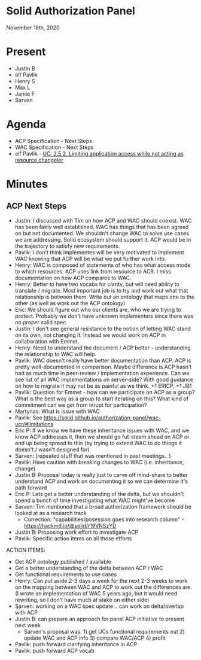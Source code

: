 # Solid Authorization Panel
November 18th, 2020

# Present

- Justin B
- elf Pavlik
- Henry S
- Max L
- Jamie F
- Sarven


# Agenda

- ACP Specification - Next Steps
- WAC Specification - Next Steps
- elf Pavlik - [UC: 2.5.2. Limiting application access while not acting as resource changeler](https://solid.github.io/authorization-panel/wac-ucr/#uc-client-constraints)

# Minutes

## ACP Next Steps

- Justin: I discussed with Tim on how ACP and WAC should coexist. WAC has been fairly well established. WAC has things that has been agreed on but not documented. We shouldn't change WAC to solve use cases we are addressing. Solid ecosystem should support it. ACP would be in the trajectory to satisfy new requirements.
- Pavlik: I don't think implementes will be very motivated to implement WAC knowing that ACP will be what we put further work into.
- Henry: WAC is composed of statements of who has what access mode to which resources. ACP uses link from resource to ACR. I miss documentation on how ACP compares to WAC.
- Henry: Better to have two vocabs for clarity, but will need ability to translate / migrate. Most important job is to try and work out what that relationship is between them. Write out an ontology that maps one to the other (as well as work out the ACP ontology)
- Eric: We should figure out who our clients are, who we are trying to protect. Probably we don't have unknown implementers since there was no proper solid spec.
- Justin: I don't see general resistance to the notion of letting WAC stand on its own, not changing it. Instead we would work on ACP in collaboration with Emmet.
- Henry: Need to understand the document / ACP better - understanding the relationship to WAC will help. 
- Pavlik: WAC doesn't really have better documentation than ACP. ACP is pretty well-documented in comparison. Maybe difference is ACP hasn't had as much time in peer-review / implementation experience. Can we see list of all WAC implementations on server-side? With good guidance on how to migrate it may not be as painful as we think. +1 ERICP, +1 JB1
- Pavlik: Question for Emmet - how can we participate on ACP as a group? What is the best way as a group to start iterating on this? What kind of commitment can we get from inrupt for participation?
- Martynas: What is issue with WAC
- Pavlik: See https://solid.github.io/authorization-panel/wac-ucr/#limitations
- Eric P: If we know we have these inheritance issues with WAC, and we know ACP addresses it, then we should go full steam ahead on ACP or end up being spread to thin (by trying to extend WAC to do things it doesn't / wasn't designed for)
- Sarven: (repeated stuff that was mentioned in past meetings.. )
- Pavlik: Have caution with breaking changes to WAC (i.e. inheritance, change)
- Justin B: Proposal today is really just to carve off mind-share to better understand ACP and work on documenting it so we can determine it's path forward
- Eric P: Lets get a better understanding of the delta, but we shouldn't spend a bunch of time investigating what WAC might've become
- Sarven: Tim mentioned that a broad authorization framework should be looked at as a research track
    - Correction: "capabilities/posession goes into research column" - https://hackmd.io/@solid/r19VNSzYD
- Justin B: Proposing work effort to investigate ACP
- Pavlik: Specific action items on all those efforts

ACTION ITEMS:
- Get ACP ontology published / available
- Get a better understanding of the delta between ACP / WAC
- Get functional requirements to use cases
- Henry: Can put aside 2-3 days a week for the next 2-3 weeks to work on the mapping between WAC and ACP to work out the differences are. (I wrote an implementation of WAC 5 years ago, but it would need rewriting, so I don't have much at stake on either side)
- Sarven: working on a WAC spec update .. can work on delta/overlap with ACP
- Justin B: can prepare an approach for panel ACP initiative to present next week
    - Sarven's proposal was: 1) get UCs functional requirements out 2) update WAC and ACP info 3) compare WAC/ACP 4) profit
- Pavlik: push forward clarifying inheritance in ACP
- Pavlik: push forward ACP vocab
